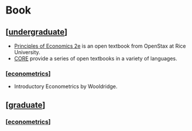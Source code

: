 # Book

## [[undergraduate]]

* [Principles of Economics 2e](https://openstax.org/details/books/principles-economics-2e) is an open textbook from OpenStax at Rice University.
* [CORE](https://www.core-econ.org/) provide a series of open textbooks in a variety of languages.

### [[econometrics]]

* Introductory Econometrics by Wooldridge.

## [[graduate]]

### [[econometrics]]

[//begin]: # "Autogenerated link references for markdown compatibility"
[undergraduate]: undergraduate "undergraduate"
[econometrics]: encyclopedia/econometrics "Econometrics"
[graduate]: graduate "graduate"
[//end]: # "Autogenerated link references"
